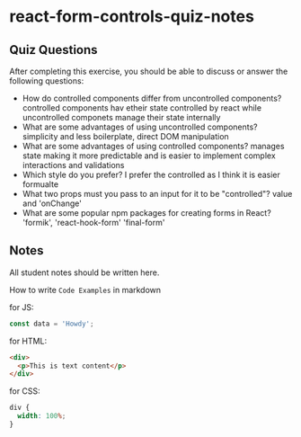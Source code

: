 # react-form-controls-quiz-notes

## Quiz Questions

After completing this exercise, you should be able to discuss or answer the following questions:

- How do controlled components differ from uncontrolled components?
  controlled components hav etheir state controlled by react while uncontrolled componets manage their state internally
- What are some advantages of using uncontrolled components?
  simplicity and less boilerplate, direct DOM manipulation
- What are some advantages of using controlled components?
  manages state making it more predictable and is easier to implement complex interactions and validations
- Which style do you prefer?
  I prefer the controlled as I think it is easier formualte
- What two props must you pass to an input for it to be "controlled"?
  value and 'onChange'
- What are some popular npm packages for creating forms in React?
  'formik', 'react-hook-form' 'final-form'

## Notes

All student notes should be written here.

How to write `Code Examples` in markdown

for JS:

```javascript
const data = 'Howdy';
```

for HTML:

```html
<div>
  <p>This is text content</p>
</div>
```

for CSS:

```css
div {
  width: 100%;
}
```
